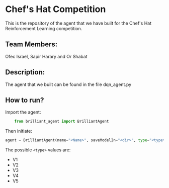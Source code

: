 # Chef's Hat Competition
This is the repository of the agent that we have built for the Chef's Hat Reinforcement Learning competition.
## Team Members:
Ofec Israel, Sapir Harary and Or Shabat
## Description:
The agent that we built can be found in the file dqn_agent.py
## How to run?
Import the agent:
```python
	from brilliant_agent import BrilliantAgent
```
Then initiate:
```python
agent = BrilliantAgent(name="<Name>", saveModelIn="<dir>", type="<type>")
```
The possible `<type>` values are:
* V1
* V2
* V3
* V4
* V5
